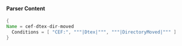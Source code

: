 #### Parser Content
```Java
{
Name = cef-dtex-dir-moved
  Conditions = [ "CEF:", """|Dtex|""", """|DirectoryMoved|""" ]
}
```